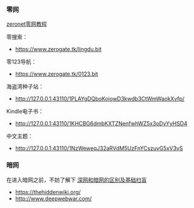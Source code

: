 ### 零网

[zeronet零网教程](https://hoodiearon.github.io/fq-book/#/browse/zeronet)

零搜索：

* https://www.zerogate.tk/lingdu.bit

零123导航：

* https://www.zerogate.tk/0123.bit

海盗湾种子站：

* http://127.0.0.1:43110/1PLAYgDQboKojowD3kwdb3CtWmWaokXvfp/

Kindle电子书：

* http://127.0.0.1:43110/1KHCBG6dmbKXTZNenfwhWZ5x3oDyYyHSD4

中文主题：

* http://127.0.0.1:43110/1NzWeweqJ32aRVdM5UzFnYCszuvG5xV3vS


### 暗网

在进入暗网之前，不妨了解下 [深网和暗网的区别及基础扫盲](https://loremwalker.github.io/fq-book/#/abc/darkweb)

* https://thehiddenwiki.org/
* http://www.deepwebwar.com/
